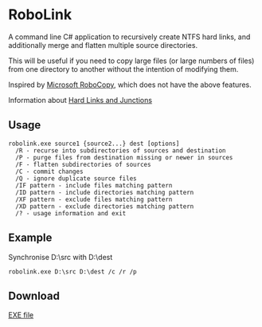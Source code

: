 # RoboLink

A command line C# application to recursively create NTFS hard links, and additionally merge and flatten multiple source directories.

This will be useful if you need to copy large files (or large numbers of files) from one directory to another without the intention of modifying them.

Inspired by [Microsoft RoboCopy](https://docs.microsoft.com/en-us/windows-server/administration/windows-commands/robocopy), which does not have the above features.

Information about [Hard Links and Junctions](https://msdn.microsoft.com/en-us/library/windows/desktop/aa365006.aspx)

## Usage

	robolink.exe source1 {source2...} dest [options]
	  /R - recurse into subdirectories of sources and destination
	  /P - purge files from destination missing or newer in sources
	  /F - flatten subdirectories of sources
	  /C - commit changes
	  /Q - ignore duplicate source files
	  /IF pattern - include files matching pattern
	  /ID pattern - include directories matching pattern
	  /XF pattern - exclude files matching pattern
	  /XD pattern - exclude directories matching pattern
	  /? - usage information and exit

## Example

Synchronise D:\src with D:\dest 

	robolink.exe D:\src D:\dest /c /r /p

## Download

[EXE file](https://www.dropbox.com/s/cw8982ldb274s2k/robolink.exe?dl=0)

